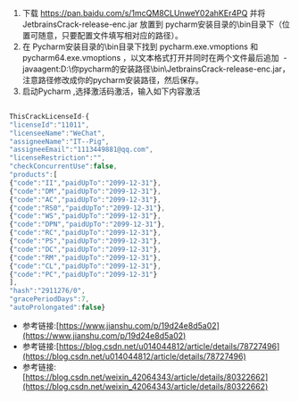 1. 下载 https://pan.baidu.com/s/1mcQM8CLUnweY02ahKEr4PQ 并将 JetbrainsCrack-release-enc.jar 放置到 pycharm安装目录的\bin目录下（位置可随意，只要配置文件填写相对应的路径）。
2. 在 Pycharm安装目录的\bin目录下找到 pycharm.exe.vmoptions 和 pycharm64.exe.vmoptions ，以文本格式打开并同时在两个文件最后追加  -javaagent:D:\你pycharm的安装路径\bin\JetbrainsCrack-release-enc.jar，注意路径修改成你的pycharm安装路径，然后保存。
3. 启动Pycharm ,选择激活码激活，输入如下内容激活
```javascript
 
ThisCrackLicenseId-{
"licenseId":"11011",
"licenseeName":"WeChat",
"assigneeName":"IT--Pig",
"assigneeEmail":"1113449881@qq.com",
"licenseRestriction":"",
"checkConcurrentUse":false,
"products":[
{"code":"II","paidUpTo":"2099-12-31"},
{"code":"DM","paidUpTo":"2099-12-31"},
{"code":"AC","paidUpTo":"2099-12-31"},
{"code":"RS0","paidUpTo":"2099-12-31"},
{"code":"WS","paidUpTo":"2099-12-31"},
{"code":"DPN","paidUpTo":"2099-12-31"},
{"code":"RC","paidUpTo":"2099-12-31"},
{"code":"PS","paidUpTo":"2099-12-31"},
{"code":"DC","paidUpTo":"2099-12-31"},
{"code":"RM","paidUpTo":"2099-12-31"},
{"code":"CL","paidUpTo":"2099-12-31"},
{"code":"PC","paidUpTo":"2099-12-31"}
],
"hash":"2911276/0",
"gracePeriodDays":7,
"autoProlongated":false}
```
* 参考链接:[https://www.jianshu.com/p/19d24e8d5a02](https://www.jianshu.com/p/19d24e8d5a02)
* 参考链接:[https://blog.csdn.net/u014044812/article/details/78727496](https://blog.csdn.net/u014044812/article/details/78727496)
* 参考链接: [https://blog.csdn.net/weixin_42064343/article/details/80322662](https://blog.csdn.net/weixin_42064343/article/details/80322662)